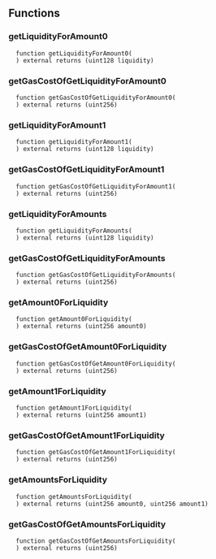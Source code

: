 ## Functions

### getLiquidityForAmount0

```solidity
  function getLiquidityForAmount0(
  ) external returns (uint128 liquidity)
```

### getGasCostOfGetLiquidityForAmount0

```solidity
  function getGasCostOfGetLiquidityForAmount0(
  ) external returns (uint256)
```

### getLiquidityForAmount1

```solidity
  function getLiquidityForAmount1(
  ) external returns (uint128 liquidity)
```

### getGasCostOfGetLiquidityForAmount1

```solidity
  function getGasCostOfGetLiquidityForAmount1(
  ) external returns (uint256)
```

### getLiquidityForAmounts

```solidity
  function getLiquidityForAmounts(
  ) external returns (uint128 liquidity)
```

### getGasCostOfGetLiquidityForAmounts

```solidity
  function getGasCostOfGetLiquidityForAmounts(
  ) external returns (uint256)
```

### getAmount0ForLiquidity

```solidity
  function getAmount0ForLiquidity(
  ) external returns (uint256 amount0)
```

### getGasCostOfGetAmount0ForLiquidity

```solidity
  function getGasCostOfGetAmount0ForLiquidity(
  ) external returns (uint256)
```

### getAmount1ForLiquidity

```solidity
  function getAmount1ForLiquidity(
  ) external returns (uint256 amount1)
```

### getGasCostOfGetAmount1ForLiquidity

```solidity
  function getGasCostOfGetAmount1ForLiquidity(
  ) external returns (uint256)
```

### getAmountsForLiquidity

```solidity
  function getAmountsForLiquidity(
  ) external returns (uint256 amount0, uint256 amount1)
```

### getGasCostOfGetAmountsForLiquidity

```solidity
  function getGasCostOfGetAmountsForLiquidity(
  ) external returns (uint256)
```
